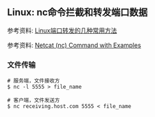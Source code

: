 ## Linux: nc命令拦截和转发端口数据

参考资料: [Linux端口转发的几种常用方法](https://www.coonote.com/linux-note/linux-port-transition.html)

参考资料: [Netcat (nc) Command with Examples](https://linuxize.com/post/netcat-nc-command-with-examples/)

### 文件传输

```shell
# 服务端，文件接收方
$ nc -l 5555 > file_name
```

```shell
# 客户端，文件发送方
$ nc receiving.host.com 5555 < file_name
```

